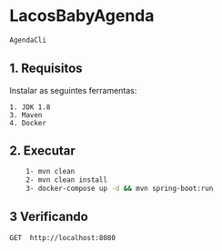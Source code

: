 # LacosBabyAgenda

```sh
AgendaCli

```

## 1. Requisitos 

Instalar as seguintes ferramentas:

    1. JDK 1.8
    3. Maven
    4. Docker

##  2. Executar
```sh
    1- mvn clean
    2- mvn clean install
    3- docker-compose up -d && mvn spring-boot:run

```

##  3 Verificando

```sh
GET  http://localhost:8080


```
